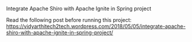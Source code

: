Integrate Apache Shiro with Apache Ignite in Spring project

Read the following post before running this project:
https://vidyarthitech2tech.wordpress.com/2018/05/05/integrate-apache-shiro-with-apache-ignite-in-spring-project/
